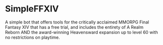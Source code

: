 # SimpleFFXIV
A simple bot that offers tools for the critically acclaimed MMORPG Final Fantasy XIV that has a free trial, and includes the entirety of A Realm Reborn AND the award-winning Heavensward expansion up to level 60 with no restrictions on playtime.
